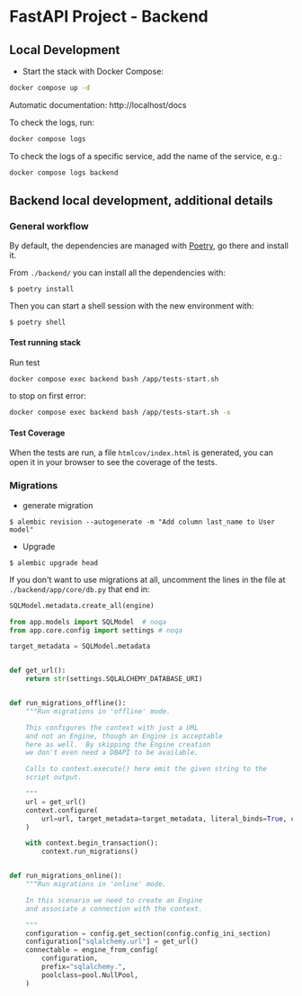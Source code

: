 # FastAPI Project - Backend

## Local Development

* Start the stack with Docker Compose:

```bash
docker compose up -d
```


Automatic documentation: http://localhost/docs

To check the logs, run:

```bash
docker compose logs
```

To check the logs of a specific service, add the name of the service, e.g.:

```bash
docker compose logs backend
```

## Backend local development, additional details

### General workflow

By default, the dependencies are managed with [Poetry](https://python-poetry.org/), go there and install it.

From `./backend/` you can install all the dependencies with:

```console
$ poetry install
```

Then you can start a shell session with the new environment with:

```console
$ poetry shell
```

#### Test running stack


Run test
```bash
docker compose exec backend bash /app/tests-start.sh
```


to stop on first error:
```bash
docker compose exec backend bash /app/tests-start.sh -x
```

#### Test Coverage

When the tests are run, a file `htmlcov/index.html` is generated, you can open it in your browser to see the coverage of the tests.

### Migrations


* generate migration
```console
$ alembic revision --autogenerate -m "Add column last_name to User model"
```

* Upgrade

```console
$ alembic upgrade head
```

If you don't want to use migrations at all, uncomment the lines in the file at `./backend/app/core/db.py` that end in:

```python
SQLModel.metadata.create_all(engine)
```


```python
from app.models import SQLModel  # noqa
from app.core.config import settings # noqa

target_metadata = SQLModel.metadata


def get_url():
    return str(settings.SQLALCHEMY_DATABASE_URI)


def run_migrations_offline():
    """Run migrations in 'offline' mode.

    This configures the context with just a URL
    and not an Engine, though an Engine is acceptable
    here as well.  By skipping the Engine creation
    we don't even need a DBAPI to be available.

    Calls to context.execute() here emit the given string to the
    script output.

    """
    url = get_url()
    context.configure(
        url=url, target_metadata=target_metadata, literal_binds=True, compare_type=True
    )

    with context.begin_transaction():
        context.run_migrations()


def run_migrations_online():
    """Run migrations in 'online' mode.

    In this scenario we need to create an Engine
    and associate a connection with the context.

    """
    configuration = config.get_section(config.config_ini_section)
    configuration["sqlalchemy.url"] = get_url()
    connectable = engine_from_config(
        configuration,
        prefix="sqlalchemy.",
        poolclass=pool.NullPool,
    )



```